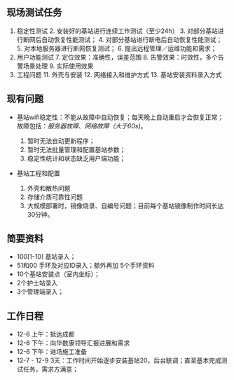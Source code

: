 ## 现场测试任务

1. 稳定性测试
	2. 安装好的基站进行连续工作测试（至少24h）
	3. 对部分基站进行断网后自动恢复性能测试；
	4. 对部分基站进行断电后自动恢复性能测试；
	5. 对本地服务器进行断网恢复测试；
	6. 提出远程管理／运维功能和需求；
6. 用户功能测试
	7. 定位效果：准确性，误差范围
	8. 告警效果：时效性，多个告警场景处理
	9. 实际使用效果
10. 工程问题
	11. 外壳与安装
	12. 网络接入和维护方式 
	13. 基站安装资料录入方式

## 现有问题

- 基站wifi稳定性：不能从故障中自动恢复；每天晚上自动重启才会恢复正常；故障包括：_服务器故障_、_网络故障（大于60s)_。
	1. 暂时无法自动更新程序；
	4. 暂时无法批量管理和配置基站参数；
	5. 稳定性统计和状态缺乏用户端功能；

- 基站工程和配置
	1. 外壳和散热问题
	2. 存储介质可靠性问题
	3. 大规模部署时，镜像烧录、自编号问题；目前每个基站镜像制作时间长达30分钟。

## 简要资料

- 100[1-10] 基站录入；
- 51和00 手环及对应ID录入；额外再加 5个手环资料
- 10个基站安装点（室内坐标）；
- 2个护士站录入
- 3个管理端录入；

## 工作日程

- 12-6 上午：抵达成都
- 12-6 下午：向华数康领导汇报进展和需求
- 12-6 下午：进场施工准备
- 12-7 - 12-9 3天：工作时间开始逐步安装基站20，后台联调；直至基本完成测试任务，需求方满意；